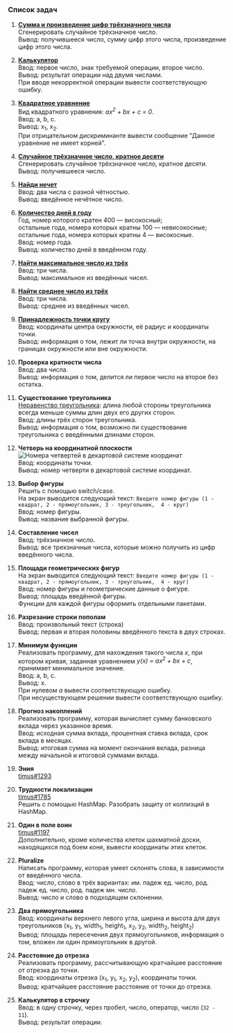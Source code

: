 ### Список задач

1. **[Сумма и произведение цифр трёхзначного числа](1.%20Сумма%20цифр%20трёхзначного%20числа/main.go)**    
Сгенерировать случайное трёхзначное число.    
Вывод: получившееся число, сумму цифр этого числа, произведение цифр этого числа.

1. **[Калькулятор](2.%20Калькулятор/main.go)**    
Ввод: первое число, знак требуемой операции, второе число.    
Вывод: результат операции над двумя числами.    
При вводе некорректной операции вывести соответствующую ошибку.

1. **[Квадратное уравнение](3.%20Квадратное%20уравнение/main.go)**    
Вид квадратного уравнения: *ax<sup>2</sup> + bx + c = 0*.    
Ввод: a, b, c.    
Вывод: x<sub>1</sub>, x<sub>2</sub>.    
При отрицательном дискриминанте вывести сообщение "Данное уравнение не имеет корней".

1. **[Случайное трёхзначное число, кратное десяти](4.%20Случайное%20трехзначное%20число/main.go)**    
Сгенерировать случайное трёхзначное число, кратное десяти.    
Вывод: получившееся число.

1. **[Найди нечет](5.%20Найди%20нечет/main.go)**    
Ввод: два числа с разной чётностью.    
Вывод: введённое нечётное число.

1. **[Количество дней в году](6.%20Количество%20дней%20в%20году/main.go)**    
Год, номер которого кратен 400 — високосный;    
остальные года, номера которых кратны 100 — невисокосные;    
остальные года, номера которых кратны 4 — високосные.    
Ввод: номер года.    
Вывод: количество дней в введённом году.

1. **[Найти максимальное число из трёх](7.%20Найти%20максимальное%20число%20из%20трёх/main.go)**    
Ввод: три числа.    
Вывод: максимальное из введённых чисел.

1. **[Найти среднее число из трёх](8.%20Найти%20среднее%20число%20из%20трех/main.go)**    
Ввод: три числа.    
Вывод: среднее из введённых чисел.

1. **[Принадлежность точки кругу](9.%20Принадлежность%20точки%20кругу/main.go)**    
Ввод: координаты центра окружности, её радиус и координаты точки.    
Вывод: информация о том, лежит ли точка внутри окружности, на границах окружности или вне окружности.

1. **Проверка кратности числа**    
Ввод: два числа.    
Вывод: информация о том, делится ли первое число на второе без остатка.

1. **Существование треугольника**    
[Неравенство треугольника](https://ru.wikipedia.org/wiki/%D0%9D%D0%B5%D1%80%D0%B0%D0%B2%D0%B5%D0%BD%D1%81%D1%82%D0%B2%D0%BE_%D1%82%D1%80%D0%B5%D1%83%D0%B3%D0%BE%D0%BB%D1%8C%D0%BD%D0%B8%D0%BA%D0%B0):
длина любой стороны треугольника всегда меньше суммы длин двух его других сторон.    
Ввод: длины трёх сторон треугольника.    
Вывод: информация о том, возможно ли существование треугольника с введёнными длинами сторон.

1. **Четверь на координатной плоскости**    
![Номера четвертей в декартовой системе координат](http://www.mathematics-repetition.com/wp-content/uploads/2012/10/140.jpg)    
Ввод: координаты точки.    
Вывод: номер четверти в декартовой системе координат.

1. **Выбор фигуры**    
Решить с помощью switch/case.    
На экран выводится следующий текст: `Введите номер фигуры (1 - квадрат, 2 - прямоугольник, 3 - треугольник,  4 - круг)`    
Ввод: номер фигуры.    
Вывод: название выбранной фигуры.

1. **Составление чисел**    
Ввод: трёхзначное число.    
Вывод: все трехзначные числа, которые можно получить из цифр введённого числа.

1. **Площади геометрических фигур**    
На экран выводится следующий текст: `Введите номер фигуры (1 - квадрат, 2 - прямоугольник, 3 - треугольник,  4 - круг)`    
Ввод: номер фигуры и геометрические данные о фигуре.    
Вывод: площадь введённой фигуры.    
Функции для каждой фигуры оформить отдельными пакетами.

1. **Разрезание строки пополам**    
Ввод: произвольный текст (строка)    
Вывод: первая и вторая половины введённого текста в двух строках.

1. **Минимум функции**    
Реализовать программу, для нахождения такого числа *x*, при котором кривая,
заданная уравнением *y(x) = ax<sup>2</sup> + bx + c*,
принимает минимальное значение.    
Ввод: a, b, c.    
Вывод: x.    
При нулевом *a* вывести соответствующую ошибку.    
При несуществующем решении вывести соответствующую ошибку.

1. **Прогноз накоплений**    
Реализовать программу, которая вычисляет сумму банковского вклада через указанное время.    
Ввод: исходная сумма вклада, процентная ставка вклада, срок вклада в месяцах.    
Вывод: итоговая сумма на момент окончания вклада, разница между начальной и итоговой суммами вклада.

1. **Эния**    
[timus#1293](http://acm.timus.ru/problem.aspx?num=1293)

1. **Трудности локализации**    
[timus#1785](http://acm.timus.ru/problem.aspx?num=1785)    
Решить с помощью HashMap. Разобрать защиту от коллизций в HashMap.    
1. **Один в поле воин**    
[timus#1197](http://acm.timus.ru/problem.aspx?num=1197)    
Дополнительно, кроме количества клеток шахматной доски, находящихся под боем коня, вывести координаты этих клеток.

1. **Pluralize**    
Написать программу, которая умеет склонять слова, в зависимости от введённого числа.    
Ввод: число, слово в трёх вариантах: им. падеж ед. число, род. падеж ед. число, род. падеж мн. число.    
Вывод: число и слово в подходящем склонении.

1. **Два прямоугольника**    
Ввод: координаты верхнего левого угла, ширина и высота для двух треугольников
(x<sub>1</sub>, y<sub>1</sub>, width<sub>1</sub>, height<sub>1</sub>,
x<sub>2</sub>, y<sub>2</sub>, width<sub>2</sub>, height<sub>2</sub>)    
Вывод: площадь пересечения двух прямоугольников, информация о том, вложен ли один прямоугольник в другой.

1. **Расстояние до отрезка**    
Реализовать программу, рассчитывающую кратчайшее расстояние от отрезка до точки.    
Ввод: координаты отрезка (x<sub>1</sub>, y<sub>1</sub>, x<sub>2</sub>, y<sub>2</sub>), координаты точки.    
Вывод: кратчайшее расстояние расстояние от точки до отрезка.

1. **Калькулятор в строчку**    
Ввод: в одну строчку, через пробел, число, оператор, число (`32 - 11`).    
Вывод: результат операции.
